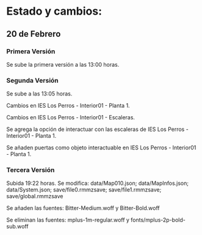 # Estado y cambios:

## 20 de Febrero

### Primera Versión

Se sube la primera versión a las 13:00 horas.

### Segunda Versión
Se sube a las 13:05 horas.

Cambios en IES Los Perros - Interior01 - Planta 1.

Cambios en IES Los Perros - Interior01 - Escaleras.

Se agrega la opción de interactuar con las escaleras de IES Los Perros - Interior01 - Planta 1.

Se añaden puertas como objeto interactuable en IES Los Perros - Interior01 - Planta 1.


### Tercera Versión
Subida 19:22 horas.
Se modifica: data/Map010.json; data/MapInfos.json; data/System.json;  save/file0.rmmzsave; save/file1.rmmzsave; save/global.rmmzsave

Se añaden las fuentes: Bitter-Medium.woff y Bitter-Bold.woff

Se eliminan las fuentes: mplus-1m-regular.woff y fonts/mplus-2p-bold-sub.woff
